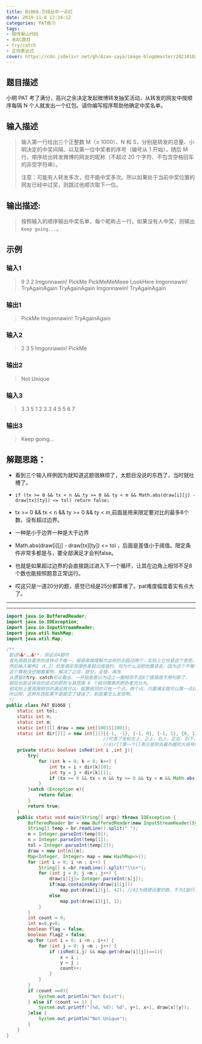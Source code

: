 ```yaml
---
title: B1068-万绿丛中一点红
date: 2019-11-8 12:34:12 
categories: PAT练习
tags:
- 祖传屎山代码
- 未AC题目
- try/catch
- 正则表达式
cover: https://cdn.jsdelivr.net/gh/Azao-saya/image-blog@master/20210102/id=56732959.5wf0xgo5yxs0.jpg
---
```


## 题目描述 <!--more-->

 小明 PAT 考了满分，高兴之余决定发起微博转发抽奖活动，从转发的网友中按顺序每隔 N 个人就发出一个红包。请你编写程序帮助他确定中奖名单。 

## 输入描述

>    输入第一行给出三个正整数 M（≤ 1000）、N 和 S，分别是转发的总量、小明决定的中奖间隔、以及第一位中奖者的序号（编号从 1 开始）。随后 M 行，顺序给出转发微博的网友的昵称（不超过 20 个字符、不包含空格回车的非空字符串）。
>
>    注意：可能有人转发多次，但不能中奖多次。所以如果处于当前中奖位置的网友已经中过奖，则跳过他顺次取下一位。

## 输出描述:

>    按照输入的顺序输出中奖名单，每个昵称占一行。如果没有人中奖，则输出 `Keep going...`。 

## 示例

### 输入1

> 9 3 2
> Imgonnawin!
> PickMe
> PickMeMeMeee
> LookHere
> Imgonnawin!
> TryAgainAgain
> TryAgainAgain
> Imgonnawin!
> TryAgainAgain

### 输出1

> PickMe
> Imgonnawin!
> TryAgainAgain

### 输入2

> 2 3 5
> Imgonnawin!
> PickMe

### 输出2

> Not Unique

### 输入3

> 3 3 5
> 1 2 3
> 3 4 5
> 5 6 7

### 输出3

> Keep going...

## 解题思路：

- 看到三个输入样例因为就知道这题很麻烦了，太题目没说的东西了，当时就吐槽了。

- ```
  if (tx >= 0 && tx < n && ty >= 0 && ty < m && Math.abs(draw[i][j] - draw[tx][ty]) <= tol) return false;
  ```

- tx >= 0 && tx < n && ty >= 0 && ty < m,前面是用来限定要对比的最多8个数，没有超过边界。

- 一种是小于边界一种是大于边界

- Math.abs(draw[i][j] - draw[tx][ty]) <= tol ，后面是差值小于阈值。限定条件非常多都是与，要全部满足才会判false。

- 也就是如果超过边界的会直接跳过进入下一个循环，让其在边角上相邻不足8个数也能按照题意正常运行。

- 哎这只是一道20分的题，感觉已经是25分都算难了。pat难度幅度着实有点大了。

---

---



```java
import java.io.BufferedReader;
import java.io.IOException;
import java.io.InputStreamReader;
import java.util.HashMap;
import java.util.Map;

/**
 脏话%&*……&**，测试点4超时
 首先是题目要求的这样点不唯一，很容易就理解为这样的点超过两个，实际上它也是这个意思。
 然后输入案例1（4,2）处是满足周围色差超过阈值的。但为什么没把他算进去，因为这个不唯一还有一层意思就是不能有另外一个和他一样值的点
 这个算我没仔细看案例，解决了之后，提交，全错，再改.
 从遗留的try，catch可以看出。一开始我是以为边上一圈相邻不足8个直接就不用判断了。
 题目也是这样说的该点的颜色与其周围 8 个相邻像素的颜色差充分大。
 但实际上是周围相邻的满足就可以，就算相邻的只有一个点，两个点。只要满足就可以算一点红。
 所以呢，这种东西如果不是提交了错误了。到底要怎么发现啊。
 */
public class PAT_B1068 {
    static int tol;
    static int n;
    static int m;
    static int[][] draw = new int[1001][1001];
    static int dir[][] = new int[][]{{-1, -1}, {-1, 0}, {-1, 1}, {0, 1}, {1, 1}, {1, 0}, {1, -1}, {0, -1}};
                                    //代表了坐标左上，正上，右上，正右，右下，正下，左下，正左
                                    //dir[]第一个[]表示是除去最外圈的大括号的第几个{}，后一个[]表示{}内的第几个元素
    private static boolean isRed(int i ,int j){
        try{
            for (int k = 0; k < 8; k++) {
                int tx = i + dir[k][0];
                int ty = j + dir[k][1];
                if (tx >= 0 && tx < n && ty >= 0 && ty < m && Math.abs(draw[i][j] - draw[tx][ty]) <= tol) return false;
            }
        }catch (Exception e){
            return false;
        }
        return true;
    }
    public static void main(String[] args) throws IOException {
        BufferedReader br = new BufferedReader(new InputStreamReader(System.in));
        String[] temp = br.readLine().split(" ");
        m = Integer.parseInt(temp[0]);
        n = Integer.parseInt(temp[1]);
        tol = Integer.parseInt(temp[2]);
        draw = new int[n][m];
        Map<Integer, Integer> map = new HashMap<>();
        for (int i = 0; i <n ; i++) {
            String[] s =br.readLine().split("\\s+");
            for (int j = 0; j <m ; j++) {
                draw[i][j]= Integer.parseInt(s[j]);
                if(map.containsKey(draw[i][j]))
                    map.put(draw[i][j], 42); //42为随便设置的数，不为1就行，同一个值出现两次该点绝不会为一点红
                else
                    map.put(draw[i][j], 1);
            }
        }
        int count = 0;
        int x=0,y=0;
        boolean flag = false;
        boolean flag2 = false;
        wp:for (int i = 0; i <n ; i++) {
            for (int j = 0; j <m ; j++) {
                if (isRed(i,j) && map.get(draw[i][j])==1){
                    x = i ;
                    y = j ;
                    count++;
                }
            }
        }
        if (count ==0){
            System.out.println("Not Exist");
        } else if (count == 1) {
            System.out.printf("(%d, %d): %d", y+1, x+1, draw[x][y]);
        }else {
            System.out.println("Not Unique");
        }
    }
}
```


